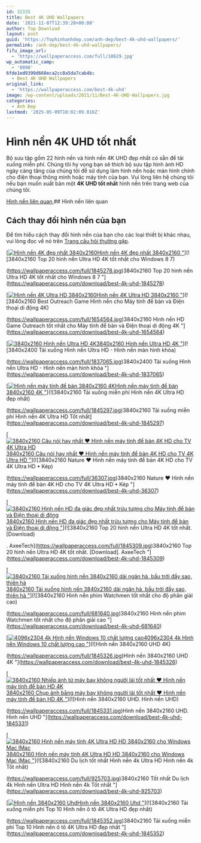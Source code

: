 ```yaml
---
id: 32335
title: Best 4K UHD Wallpapers
date: '2021-11-07T12:39:20+00:00'
author: Top Download
layout: post
guid: 'https://Tophinhanhdep.com/anh-dep/best-4k-uhd-wallpapers/'
permalink: /anh-dep/best-4k-uhd-wallpapers/
fifu_image_url:
  - 'https://wallpaperaccess.com/full/18629.jpg'
wp_automatic_camp:
  - '8098'
6fde1ed9399d660eca2cc8a5da7cab4b:
  - Best 4K UHD Wallpapers
original_link:
  - 'https://wallpaperaccess.com/best-4k-uhd'
image: /wp-content/uploads/2021/11/Best-4K-UHD-Wallpapers.jpg
categories:
  - Ảnh Đẹp
lastmod: '2025-05-09T10:02:09.016Z'
---
```

# Hình nền 4K UHD tốt nhất

Bộ sưu tập gồm 22 hình nền và hình nền 4K UHD đẹp nhất có sẵn để tải xuống miễn phí. Chúng tôi hy vọng bạn sẽ thích bộ sưu tập hình ảnh HD ngày càng tăng của chúng tôi để sử dụng làm hình nền hoặc màn hình chính cho điện thoại thông minh hoặc máy tính của bạn. Vui lòng liên hệ chúng tôi nếu bạn muốn xuất bản một **4K UHD tốt nhất** hình nền trên trang web của chúng tôi.

[Hình nền liên quan ](#related) ## Hình nền liên quan

## Cách thay đổi hình nền của bạn

Để tìm hiểu cách thay đổi hình nền của bạn cho các loại thiết bị khác nhau, vui lòng đọc về nó trên [Trang câu hỏi thường gặp](https://tophinhanhdep.com/faq/).

  
[[![Hình nền 4K đẹp nhất 3840x2160](https://wallpaperaccess.com/full/18629.jpg)Hình nền 4K đẹp nhất 3840x2160 "](https://wallpaperaccess.com/download/best-4k-uhd-18629)](![3840x2160 Top 20 hình nền Ultra HD 4K tốt nhất cho Windows 8 7)

(https://wallpaperaccess.com/full/1845278.jpg)3840x2160 Top 20 hình nền Ultra HD 4K tốt nhất cho Windows 8 7 "](https://wallpaperaccess.com/download/best-4k-uhd-1845278)

[[![Hình nền 4K Ultra HD 3840x2160](https://wallpaperaccess.com/full/1845281.jpg)Hình nền 4K Ultra HD 3840x2160 "](https://wallpaperaccess.com/download/best-4k-uhd-1845281)](![3840x2160 Best Outreach Game Hình nền cho Máy tính để bàn và Điện thoại di động 4K)

(https://wallpaperaccess.com/full/1654564.jpg)3840x2160 Hình nền HD Game Outreach tốt nhất cho Máy tính để bàn và Điện thoại di động 4K "](https://wallpaperaccess.com/download/best-4k-uhd-1654564)

[[![3840x2160 Hình nền Ultra HD 4K](https://wallpaperaccess.com/full/1845290.jpg)3840x2160 Hình nền Ultra HD 4K "](https://wallpaperaccess.com/download/best-4k-uhd-1845290)](![3840x2400 Tải xuống Hình nền Ultra HD - Hình nền màn hình khóa)

(https://wallpaperaccess.com/full/1837065.jpg)3840x2400 Tải xuống Hình nền Ultra HD - Hình nền màn hình khóa "](https://wallpaperaccess.com/download/best-4k-uhd-1837065)

[[![Hình nền máy tính để bàn 3840x2160 4K](https://wallpaperaccess.com/full/1095022.jpg)Hình nền máy tính để bàn 3840x2160 4K "](https://wallpaperaccess.com/download/best-4k-uhd-1095022)](![3840x2160 Tải xuống miễn phí Hình nền 4K Ultra HD đẹp nhất)

(https://wallpaperaccess.com/full/1845297.jpg)3840x2160 Tải xuống miễn phí Hình nền 4K Ultra HD Tốt nhất](https://wallpaperaccess.com/download/best-4k-uhd-1845297)

[[![3840x2160 Câu nói hay nhất ❤ Hình nền máy tính để bàn 4K HD cho TV 4K Ultra HD](https://wallpaperaccess.com/full/233740.jpg)3840x2160 Câu nói hay nhất ❤ Hình nền máy tính để bàn 4K HD cho TV 4K Ultra HD "](https://wallpaperaccess.com/download/best-4k-uhd-233740)](![3840x2160 Nature ❤ Hình nền máy tính để bàn 4K HD cho TV 4K Ultra HD • Kép)

(https://wallpaperaccess.com/full/36307.jpg)3840x2160 Nature ❤ Hình nền máy tính để bàn 4K HD cho TV 4K Ultra HD • Kép "](https://wallpaperaccess.com/download/best-4k-uhd-36307)

[[![3840x2160 Hình nền HD đa giác đẹp nhất trừu tượng cho Máy tính để bàn và Điện thoại di động](https://wallpaperaccess.com/full/1654551.jpg)3840x2160 Hình nền HD đa giác đẹp nhất trừu tượng cho Máy tính để bàn và Điện thoại di động "](https://wallpaperaccess.com/download/best-4k-uhd-1654551)](![3840x2160 Top 20 hình nền Ultra HD 4K tốt nhất. [Download)

.  AxeeTech](https://wallpaperaccess.com/full/1845309.jpg)3840x2160 Top 20 hình nền Ultra HD 4K tốt nhất. \[Download\]. AxeeTech "](https://wallpaperaccess.com/download/best-4k-uhd-1845309)

[[![3840x2160 Tải xuống hình nền 3840x2160 dải ngân hà, bầu trời đầy sao, thiên hà](https://wallpaperaccess.com/full/1639022.jpg)3840x2160 Tải xuống hình nền 3840x2160 dải ngân hà, bầu trời đầy sao, thiên hà "](https://wallpaperaccess.com/download/best-4k-uhd-1639022)](![3840x2160 Hình nền phim Watchmen tốt nhất cho độ phân giải cao)

(https://wallpaperaccess.com/full/681640.jpg)3840x2160 Hình nền phim Watchmen tốt nhất cho độ phân giải cao "](https://wallpaperaccess.com/download/best-4k-uhd-681640)

[[![4096x2304 4k Hình nền Windows 10 chất lượng cao](https://wallpaperaccess.com/full/643840.jpg)4096x2304 4k Hình nền Windows 10 chất lượng cao "](https://wallpaperaccess.com/download/best-4k-uhd-643840)](![Hình nền 3840x2160 UHD 4K)

(https://wallpaperaccess.com/full/1845326.jpg)Hình nền 3840x2160 UHD 4K "](https://wallpaperaccess.com/download/best-4k-uhd-1845326)

[[![3840x2160 Nhiếp ảnh từ máy bay không người lái tốt nhất ❤ Hình nền máy tính để bàn HD 4K](https://wallpaperaccess.com/full/1654492.jpg)3840x2160 Chụp ảnh bằng máy bay không người lái tốt nhất ❤ Hình nền máy tính để bàn HD 4K "](https://wallpaperaccess.com/download/best-4k-uhd-1654492)](![Hình nền 3840x2160 UHD.  Hình nền UHD)

(https://wallpaperaccess.com/full/1845331.jpg)Hình nền 3840x2160 UHD. Hình nền UHD "](https://wallpaperaccess.com/download/best-4k-uhd-1845331)

[[![3840x2160 Hình nền máy tính 4K Ultra HD HD 3840x2160 cho Windows Mac IMac](https://wallpaperaccess.com/full/1845336.jpg)3840x2160 Hình nền máy tính 4K Ultra HD HD 3840x2160 cho Windows Mac IMac "](https://wallpaperaccess.com/download/best-4k-uhd-1845336)](![3840x2160 Du lịch tốt nhất Hình nền 4k Ultra HD Hình nền 4k Tốt nhất)

(https://wallpaperaccess.com/full/925703.jpg)3840x2160 Tốt nhất Du lịch 4k Hình nền Ultra HD Hình nền 4k Tốt nhất "](https://wallpaperaccess.com/download/best-4k-uhd-925703)

[[![Hình nền 3840x2160 Uhd](https://wallpaperaccess.com/full/1845349.jpg)Hình nền 3840x2160 Uhd "](https://wallpaperaccess.com/download/best-4k-uhd-1845349)](![3840x2160 Tải xuống miễn phí Top 10 Hình nền ô tô 4K Ultra HD đẹp nhất)

(https://wallpaperaccess.com/full/1845352.jpg)3840x2160 Tải xuống miễn phí Top 10 Hình nền ô tô 4K Ultra HD đẹp nhất "](https://wallpaperaccess.com/download/best-4k-uhd-1845352)
